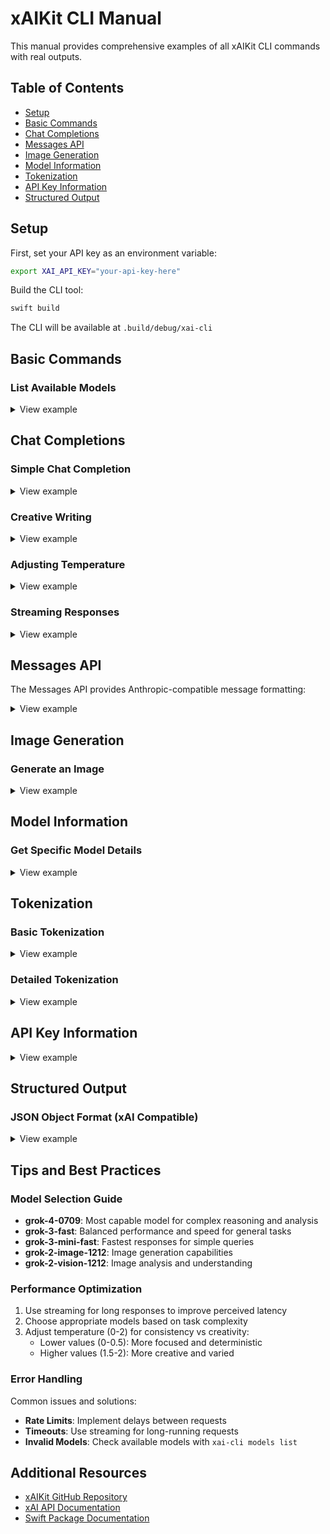 # xAIKit CLI Manual

This manual provides comprehensive examples of all xAIKit CLI commands with real outputs.

## Table of Contents

- [Setup](#setup)
- [Basic Commands](#basic-commands)
- [Chat Completions](#chat-completions)
- [Messages API](#messages-api)
- [Image Generation](#image-generation)
- [Model Information](#model-information)
- [Tokenization](#tokenization)
- [API Key Information](#api-key-information)
- [Structured Output](#structured-output)

## Setup

First, set your API key as an environment variable:

```bash
export XAI_API_KEY="your-api-key-here"
```

Build the CLI tool:

```bash
swift build
```

The CLI will be available at `.build/debug/xai-cli`

## Basic Commands

### List Available Models

<details>
<summary>View example</summary>

**Command:**
```bash
xai-cli models list
```

**Output:**
```
Available models:
- grok-2-1212 (owned by: xai)
- grok-2-vision-1212 (owned by: xai)
- grok-3 (owned by: xai)
- grok-3-fast (owned by: xai)
- grok-3-mini (owned by: xai)
- grok-3-mini-fast (owned by: xai)
- grok-4-0709 (owned by: xai)
- grok-2-image-1212 (owned by: xai)
```

</details>

## Chat Completions

### Simple Chat Completion

<details>
<summary>View example</summary>

**Command:**
```bash
xai-cli chat complete "What is the capital of France?" --model grok-4-0709
```

**Output:**
```
The capital of France is **Paris**. It's not only the political center but also a global hub for art, fashion, and culture. If you have more questions about France or travel tips, feel free to ask! 😊

---
Model: grok-4-0709
Tokens: 14 prompt + 45 completion = 160 total
```

</details>

### Creative Writing

<details>
<summary>View example</summary>

**Command:**
```bash
xai-cli chat complete "Write a haiku about programming" --model grok-3-fast
```

**Output:**
```
Code flows like a stream,
Lines of logic weave and dream,
Digital thoughts gleam.

---
Model: grok-3-fast
Tokens: 12 prompt + 17 completion = 29 total
```

</details>

### Adjusting Temperature

<details>
<summary>View example</summary>

**Command:**
```bash
xai-cli chat complete "Explain quantum computing in one sentence" --model grok-3-mini-fast --temperature 0.5
```

**Output:**
```
Quantum computing is an advanced form of computing that harnesses quantum mechanical phenomena, such as superposition and entanglement, to perform complex calculations on qubits that can exist in multiple states simultaneously, enabling it to solve certain problems much faster than classical computers.

---
Model: grok-3-mini-fast
Tokens: 12 prompt + 47 completion = 331 total
```

</details>

### Streaming Responses

<details>
<summary>View example</summary>

**Command:**
```bash
xai-cli chat stream "Tell me a joke" --model grok-3-mini-fast
```

**Output:**
```
Why did the computer go to the doctor? Because it had a virus! 😄

Hope that brought a smile to your face—got any more
```

*Note: Streaming responses appear character by character in real-time*

</details>

## Messages API

The Messages API provides Anthropic-compatible message formatting:

<details>
<summary>View example</summary>

**Command:**
```bash
xai-cli messages create "What's the weather like today?" --model grok-3-fast
```

**Output:**
```
I'm sorry, but I don't have access to real-time data like current weather information since my knowledge is up to date only until October 2023. However, I can help you find out the weather by suggesting ways to check it!

- **Use a weather app**: Apps like Weather Underground, AccuWeather, or the default weather app on your phone can give you up-to-date information based on your location.
- **Check online**: Websites like weather.com or bbc.com/weather allow you to search for your city or zip code.
- **Ask a virtual assistant**: If you're using a device with a virtual assistant like Siri, Google Assistant, or Alexa, you can ask them directly for the current weather.
- **Local news**: Tuning into a local news channel or radio station often provides weather updates.

If you tell me your location, I can guide you to a specific resource or let you know about typical weather patterns for that area based on historical data. Where are you located?

---
Model: grok-3-fast
Stop reason: end_turn
Tokens: 12 input + 201 output
```

</details>

## Image Generation

### Generate an Image

<details>
<summary>View example</summary>

**Command:**
```bash
xai-cli images generate "A serene mountain landscape at sunset with a lake" --model grok-2-image-1212
```

**Output:**
```
Generated 1 image(s):

Image 1:
URL: https://imgen.x.ai/xai-imgen/xai-tmp-imgen-d8d46bf7-8544-4ff9-a33f-44c9d066b599.jpeg

Revised prompt: A high-resolution photograph of a serene mountain landscape at sunset, featuring a calm lake that reflects the vibrant colors of the sky. The mountains are silhouetted against a backdrop of deep oranges and purples, with a few clouds enhancing the sunset's beauty. The lake is surrounded by trees that line its edges, adding depth to the scene without distracting from the main focus. The overall composition emphasizes tranquility and natural beauty, with no additional foreground elements to maintain the focus on the sunset and the lake. The scene is devoid of any human presence or modern elements, preserving the untouched nature of the setting.
```

</details>

## Model Information

### Get Specific Model Details

<details>
<summary>View example</summary>

**Command:**
```bash
xai-cli models get grok-4-0709
```

**Output:**
```
Model: grok-4-0709
Created: 2025-07-09 00:00:00 +0000
Owned by: xai
```

</details>

## Tokenization

### Basic Tokenization

<details>
<summary>View example</summary>

**Command:**
```bash
xai-cli tokenize "Hello, world!" --model grok-4-0709
```

**Output:**
```
Token count: 4
Token IDs: [17286, 172, 2314, 161]
```

</details>

### Detailed Tokenization

<details>
<summary>View example</summary>

**Command:**
```bash
xai-cli tokenize "Hello, world!" --model grok-4-0709 --details
```

**Output:**
```
Token count: 4

Tokens:
  ID: 17286, String: 'Hello'
  ID: 172, String: ','
  ID: 2314, String: ' world'
  ID: 161, String: '!'
```

</details>

## API Key Information

<details>
<summary>View example</summary>

**Command:**
```bash
xai-cli api-key
```

**Output:**
```
API Key Information:
  Key: xai-...rKpr
  Name: ultima-cli-linux
  User ID: 2cf429b4-a08e-4ebd-bd9f-f3c7ec1c772d
  Team ID: 575e0d53-b356-407c-a345-d142489020cd
  Created: 
  Modified: 
  Status:
    Disabled: No
    Blocked: No
    Team blocked: No
  Permissions: api-key:endpoint:*, api-key:model:*
```

</details>

## Structured Output

### JSON Object Format (xAI Compatible)

<details>
<summary>View example</summary>

**Command:**
```bash
xai-cli test-structured-output --model grok-3-mini-fast --test-type json-object
```

**Output:**
```
Testing JSON Object Response Format (xAI Compatible)
===================================================

Request Details:
- Model: grok-3-mini-fast
- Response Format Type: json_object

Sending request...

Response:
Content: {"name":"John Doe","age":30,"email":"john.doe@example.com"}

Parsed JSON:
- age: 30
- name: John Doe
- email: john.doe@example.com
```

</details>

## Tips and Best Practices

### Model Selection Guide

- **grok-4-0709**: Most capable model for complex reasoning and analysis
- **grok-3-fast**: Balanced performance and speed for general tasks
- **grok-3-mini-fast**: Fastest responses for simple queries
- **grok-2-image-1212**: Image generation capabilities
- **grok-2-vision-1212**: Image analysis and understanding

### Performance Optimization

1. Use streaming for long responses to improve perceived latency
2. Choose appropriate models based on task complexity
3. Adjust temperature (0-2) for consistency vs creativity:
   - Lower values (0-0.5): More focused and deterministic
   - Higher values (1.5-2): More creative and varied

### Error Handling

Common issues and solutions:

- **Rate Limits**: Implement delays between requests
- **Timeouts**: Use streaming for long-running requests
- **Invalid Models**: Check available models with `xai-cli models list`

## Additional Resources

- [xAIKit GitHub Repository](https://github.com/marcusziade/xAIKit)
- [xAI API Documentation](https://docs.x.ai/)
- [Swift Package Documentation](https://marcusziade.github.io/xAIKit/)